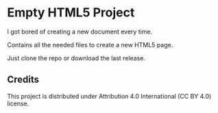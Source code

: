 # Empty HTML5 Project
I got bored of creating a new document every time.

Contains all the needed files to create a new HTML5 page.

Just clone the repo or download the last release.

## Credits
This project is distributed under Attribution 4.0 International (CC BY 4.0) license.

